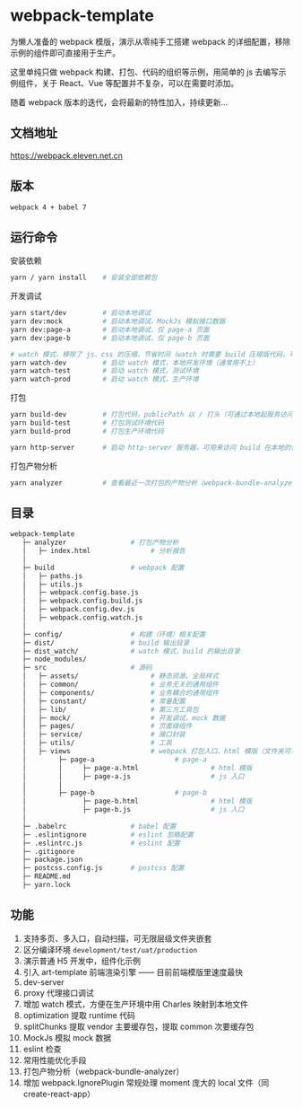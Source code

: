 # webpack-template

为懒人准备的 webpack 模版，演示从零纯手工搭建 webpack 的详细配置，移除示例的组件即可直接用于生产。

这里单纯只做 webpack 构建、打包、代码的组织等示例，用简单的 js 去编写示例组件，关于 React、Vue 等配置并不复杂，可以在需要时添加。

随着 webpack 版本的迭代，会将最新的特性加入，持续更新...

## 文档地址

https://webpack.eleven.net.cn

## 版本

```bash
webpack 4 + babel 7
```

## 运行命令

安装依赖

```bash
yarn / yarn install    # 安装全部依赖包
```

开发调试

```bash
yarn start/dev         # 启动本地调试
yarn dev:mock          # 启动本地调试，MockJs 模拟接口数据
yarn dev:page-a        # 启动本地调试，仅 page-a 页面
yarn dev:page-b        # 启动本地调试，仅 page-b 页面

# watch 模式，移除了 js、css 的压缩，节省时间（watch 时需要 build 压缩版代码，可自行修改）。
yarn watch-dev         # 启动 watch 模式，本地开发环境（通常用不上）
yarn watch-test        # 启动 watch 模式，测试环境
yarn watch-prod        # 启动 watch 模式，生产环境
```

打包

```bash
yarn build-dev         # 打包代码，publicPath 以 / 打头（可通过本地起服务访问 build 后的代码）
yarn build-test        # 打包测试环境代码
yarn build-prod        # 打包生产环境代码

yarn http-server       # 启动 http-server 服务器，可用来访问 build 在本地的代码
```

打包产物分析

```bash
yarn analyzer          # 查看最近一次打包的产物分析（webpack-bundle-analyzer）
```

## 目录

```bash
webpack-template
   ├─ analyzer                # 打包产物分析
   │   ├─ index.html               # 分析报告
   │
   ├─ build                   # webpack 配置
   │   ├─ paths.js
   │   ├─ utils.js
   │   ├─ webpack.config.base.js
   │   ├─ webpack.config.build.js
   │   ├─ webpack.config.dev.js
   │   ├─ webpack.config.watch.js
   │
   ├─ config/                 # 构建（环境）相关配置
   ├─ dist/                   # build 输出目录
   ├─ dist_watch/             # watch 模式，build 的输出目录
   ├─ node_modules/
   ├─ src                     # 源码
   │   ├─ assets/                  # 静态资源、全局样式
   │   ├─ common/                  # 业务无关的通用组件
   │   ├─ components/              # 业务耦合的通用组件
   │   ├─ constant/                # 常量配置
   │   ├─ lib/                     # 第三方工具包
   │   ├─ mock/                    # 开发调试，mock 数据
   │   ├─ pages/                   # 页面级组件
   │   ├─ service/                 # 接口封装
   │   ├─ utils/                   # 工具
   │   ├─ views                    # webpack 打包入口、html 模版（文件夹可可以无限层级，并且任意命名，同一页面的 html 模版、js 入口需同名）
   │        ├─ page-a                    # page-a
   │        │     ├─ page-a.html                  # html 模版
   │        │     ├─ page-a.js                    # js 入口
   │        │
   │        ├─ page-b                    # page-b
   │              ├─ page-b.html                  # html 模版
   │              ├─ page-b.js                    # js 入口
   │
   ├─ .babelrc                # babel 配置
   ├─ .eslintignore           # eslint 忽略配置
   ├─ .eslintrc.js            # eslint 配置
   ├─ .gitignore
   ├─ package.json
   ├─ postcss.config.js       # postcss 配置
   ├─ README.md
   ├─ yarn.lock
```

## 功能

1. 支持多页、多入口，自动扫描，可无限层级文件夹嵌套
2. 区分编译环境 `development/test/uat/production`
3. 演示普通 H5 开发中，组件化示例
4. 引入 art-template 前端渲染引擎 —— 目前前端模版里速度最快
5. dev-server
6. proxy 代理接口调试
7. 增加 watch 模式，方便在生产环境中用 Charles 映射到本地文件
8. optimization 提取 runtime 代码
9. splitChunks 提取 vendor 主要缓存包，提取 common 次要缓存包
10. MockJs 模拟 mock 数据
11. eslint 检查
12. 常用性能优化手段
13. 打包产物分析（webpack-bundle-analyzer）
14. 增加 webpack.IgnorePlugin 常规处理 moment 庞大的 local 文件（同 create-react-app）
